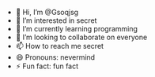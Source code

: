 - 👋 Hi, I’m @Gsoqjsg
- 👀 I’m interested in secret 
- 🌱 I’m currently learning programming 
- 💞️ I’m looking to collaborate on everyone 
- 📫 How to reach me secret
- 😄 Pronouns: nevermind
- ⚡ Fun fact: fun fact

<!---
Gsoqjsg/Gsoqjsg is a ✨ special ✨ repository because its `README.md` (this file) appears on your GitHub profile.
You can click the Preview link to take a look at your changes.
--->
